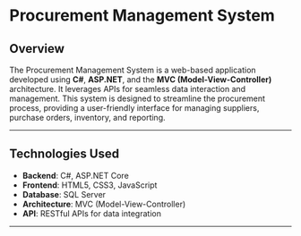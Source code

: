 # Procurement Management System

## Overview
The Procurement Management System is a web-based application developed using **C#**, **ASP.NET**, and the **MVC (Model-View-Controller)** architecture. It leverages APIs for seamless data interaction and management. This system is designed to streamline the procurement process, providing a user-friendly interface for managing suppliers, purchase orders, inventory, and reporting.

---
## Technologies Used
- **Backend**: C#, ASP.NET Core
- **Frontend**: HTML5, CSS3, JavaScript
- **Database**: SQL Server
- **Architecture**: MVC (Model-View-Controller)
- **API**: RESTful APIs for data integration

---
